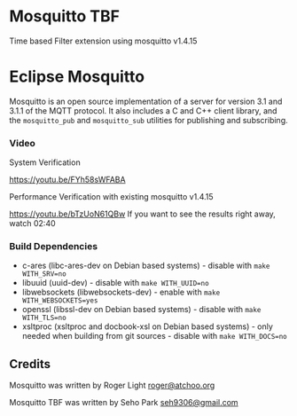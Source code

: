 Mosquitto TBF
=================

Time based Filter extension using mosquitto v1.4.15

Eclipse Mosquitto
=================

Mosquitto is an open source implementation of a server for version 3.1 and
3.1.1 of the MQTT protocol. It also includes a C and C++ client library, and
the `mosquitto_pub` and `mosquitto_sub` utilities for publishing and
subscribing.

### Video

System Verification

https://youtu.be/FYh58sWFABA

Performance Verification with existing mosquitto v1.4.15

https://youtu.be/bTzUoN61QBw If you want to see the results right away, watch 02:40

### Build Dependencies

* c-ares (libc-ares-dev on Debian based systems) - disable with `make WITH_SRV=no`
* libuuid (uuid-dev) - disable with `make WITH_UUID=no`
* libwebsockets (libwebsockets-dev) - enable with `make WITH_WEBSOCKETS=yes`
* openssl (libssl-dev on Debian based systems) - disable with `make WITH_TLS=no`
* xsltproc (xsltproc and docbook-xsl on Debian based systems) - only needed when building from git sources - disable with `make WITH_DOCS=no`

## Credits
Mosquitto was written by Roger Light roger@atchoo.org

Mosquitto TBF was written by Seho Park seh9306@gmail.com
